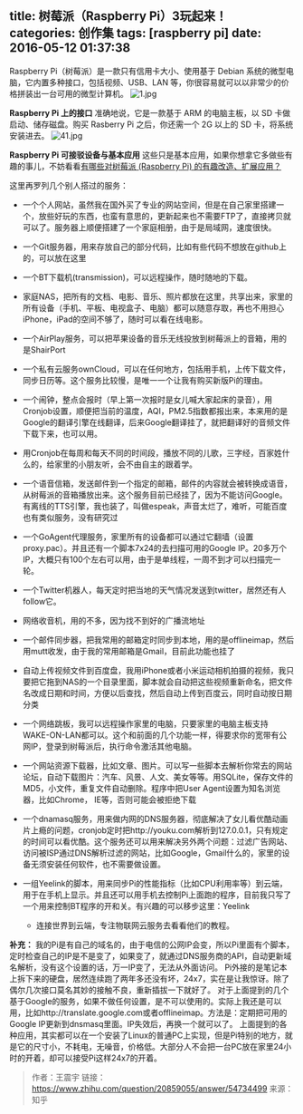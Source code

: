 title: 树莓派（Raspberry Pi）3玩起来！
categories: 创作集
tags: [raspberry pi]
date: 2016-05-12 01:37:38
---
Raspberry Pi（树莓派）是一款只有信用卡大小、使用基于 Debian 系统的微型电脑，它内置多种接口，包括视频、USB、LAN 等，你很容易就可以以非常少的价格拼装出一台可用的微型计算机。
![1.jpg][1]

**Raspberry Pi 上的接口**
准确地说，它是一款基于 ARM 的电脑主板，以 SD 卡做启动、储存磁盘。购买 Rasberry Pi 之后，你还需一个 2G 以上的 SD 卡，将系统安装进去。
![41.jpg][2]

**Raspberry Pi 可接驳设备与基本应用**
这些只是基本应用，如果你想拿它多做些有趣的事儿，不妨看看[有哪些对树莓派 (Raspberry Pi) 的有趣改造、扩展应用？ ][3]

这里再罗列几个别人搭过的服务：
   


<!--more-->


 - 一个个人网站，虽然我在国外买了专业的网站空间，但是在自己家里搭建一个，放些好玩的东西，也蛮有意思的，更新起来也不需要FTP了，直接拷贝就可以了。服务器上顺便搭建了一个家庭相册，由于是局域网，速度很快。

 - 一个Git服务器，用来存放自己的部分代码，比如有些代码不想放在github上的，可以放在这里

  

 - 一个BT下载机(transmission)，可以远程操作，随时随地的下载。

   

 - 家庭NAS，把所有的文档、电影、音乐、照片都放在这里，共享出来，家里的所有设备（手机、平板、电视盒子、电脑）都可以随意存取，再也不用担心iPhone，iPad的空间不够了，随时可以看在线电影。

   

 - 一个AirPlay服务，可以把苹果设备的音乐无线投放到树莓派上的音箱，用的是ShairPort

   

 - 一个私有云服务ownCloud，可以在任何地方，包括用手机，上传下载文件，同步日历等。这个服务比较慢，是唯一一个让我有购买新版Pi的理由。

   

 - 一个闹钟，整点会报时（早上第一次报时是女儿喊大家起床的录音），用Cronjob设置，顺便把当前的温度，AQI，PM2.5指数都报出来，本来用的是Google的翻译引擎在线翻译，后来Google翻译挂了，就把翻译好的音频文件下载下来，也可以用。

    

 - 用Cronjob在每周和每天不同的时间段，播放不同的儿歌，三字经，百家姓什么的，给家里的小朋友听，会不由自主的跟着学。

    

 - 一个语音信箱，发送邮件到一个指定的邮箱，邮件的内容就会被转换成语音，从树莓派的音箱播放出来。这个服务目前已经挂了，因为不能访问Google。有离线的TTS引擎，我也装了，叫做espeak，声音太烂了，难听，可能百度也有类似服务，没有研究过

   

 - 一个GoAgent代理服务，家里所有的设备都可以通过它翻墙（设置proxy.pac）。并且还有一个脚本7x24的去扫描可用的Google
   IP。20多万个IP，大概只有100个左右可以用，由于是单线程，一周不到才可以扫描完一轮。

   

 - 一个Twitter机器人，每天定时把当地的天气情况发送到twitter，居然还有人follow它。

   

 - 网络收音机，用的不多，因为找不到好的广播流地址

    

 - 一个邮件同步器，把我常用的邮箱定时同步到本地，用的是offlineimap，然后用mutt收发，由于我的常用邮箱是Gmail，目前此功能也挂了

    

 - 自动上传视频文件到百度盘，我用iPhone或者小米运动相机拍摄的视频，我只要把它拖到NAS的一个目录里面，脚本就会自动把这些视频重新命名，把文件名改成日期和时间，方便以后查找，然后自动上传到百度云，同时自动按日期分类

   

 - 一个网络跳板，我可以远程操作家里的电脑，只要家里的电脑主板支持WAKE-ON-LAN都可以。这个和前面的几个功能一样，得要求你的宽带有公网IP，登录到树莓派后，执行命令激活其他电脑。

    

 - 一个网站资源下载器，比如文章、图片。可以写一些脚本去解析你常去的网站论坛，自动下载图片：汽车、风景、人文、美女等等。用SQLite，保存文件的MD5，小文件，重复文件自动删除。程序中把User
   Agent设置为知名浏览器，比如Chrome， IE等，否则可能会被拒绝下载

   

 - 一个dnamasq服务，用来做内网的DNS服务器，彻底解决了女儿看优酷动画片上瘾的问题，cronjob定时把http://youku.com解析到127.0.0.1，只有规定的时间可以看优酷。这个服务还可以用来解决另外两个问题：过滤广告网站、访问被ISP通过DNS解析过滤的网站，比如Google，Gmail什么的，家里的设备无须安装任何软件，也不需要做设置。

   

 - 一组Yeelink的脚本，用来同步Pi的性能指标（比如CPU利用率等）到云端，用于在手机上显示。并且还可以用手机去控制Pi上面跑的程序，目前我只写了一个用来控制BT程序的开和关。有兴趣的可以移步这里：Yeelink
   - 连接世界到云端，专注物联网云服务去看看他们的教程。

**补充：**
    我的Pi是有自己的域名的，由于电信的公网IP会变，所以Pi里面有个脚本，定时检查自己的IP是不是变了，如果变了，就通过DNS服务商的API，自动更新域名解析，没有这个设置的话，万一IP变了，无法从外面访问。
    Pi外接的是笔记本上拆下来的硬盘，居然连续跑了两年多还没有坏，24x7，实在是让我惊讶。除了偶尔几次接口莫名其妙的接触不良，重新插拔一下就好了。
    对于上面提到的几个基于Google的服务，如果不做任何设置，是不可以使用的。实际上我还是可以用，比如http://translate.google.com或者offlineimap。方法是：定期把可用的Google IP更新到dnsmasq里面。IP失效后，再换一个就可以了。
    上面提到的各种应用，其实都可以在一个安装了Linux的普通PC上实现，但是Pi特别的地方，就是它的尺寸小，不耗电，无噪音，价格低。大部分人不会把一台PC放在家里24小时的开着，却可以接受Pi这样24x7的开着。

> 作者：王震宇 
> 链接：https://www.zhihu.com/question/20859055/answer/54734499
> 来源：知乎


  [1]: http://www.ghostsf.com/usr/uploads/2016/05/335380786.jpg
  [2]: http://www.ghostsf.com/usr/uploads/2016/05/1720997479.jpg
  [3]: http://www.zhihu.com/question/20697024
